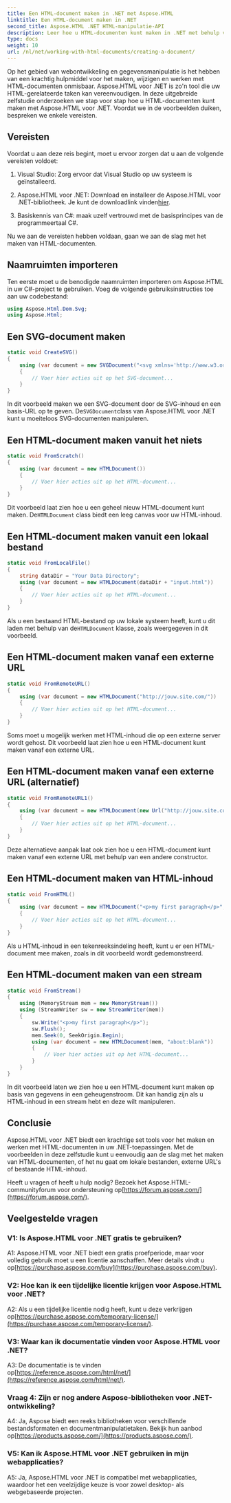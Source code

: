 ```yaml
---
title: Een HTML-document maken in .NET met Aspose.HTML
linktitle: Een HTML-document maken in .NET
second_title: Aspose.HTML .NET HTML-manipulatie-API
description: Leer hoe u HTML-documenten kunt maken in .NET met behulp van Aspose.HTML, helemaal opnieuw of vanaf URL's. Een uitgebreide tutorial voor webontwikkelaars.
type: docs
weight: 10
url: /nl/net/working-with-html-documents/creating-a-document/
---
```


Op het gebied van webontwikkeling en gegevensmanipulatie is het hebben van een krachtig hulpmiddel voor het maken, wijzigen en werken met HTML-documenten onmisbaar. Aspose.HTML voor .NET is zo'n tool die uw HTML-gerelateerde taken kan vereenvoudigen. In deze uitgebreide zelfstudie onderzoeken we stap voor stap hoe u HTML-documenten kunt maken met Aspose.HTML voor .NET. Voordat we in de voorbeelden duiken, bespreken we enkele vereisten.

## Vereisten

Voordat u aan deze reis begint, moet u ervoor zorgen dat u aan de volgende vereisten voldoet:

1. Visual Studio: Zorg ervoor dat Visual Studio op uw systeem is geïnstalleerd.

2.  Aspose.HTML voor .NET: Download en installeer de Aspose.HTML voor .NET-bibliotheek. Je kunt de downloadlink vinden[hier](https://releases.aspose.com/html/net/).

3. Basiskennis van C#: maak uzelf vertrouwd met de basisprincipes van de programmeertaal C#.

Nu we aan de vereisten hebben voldaan, gaan we aan de slag met het maken van HTML-documenten.

## Naamruimten importeren

Ten eerste moet u de benodigde naamruimten importeren om Aspose.HTML in uw C#-project te gebruiken. Voeg de volgende gebruiksinstructies toe aan uw codebestand:

```csharp
using Aspose.Html.Dom.Svg;
using Aspose.Html;
```

## Een SVG-document maken

```csharp
static void CreateSVG()
{
    using (var document = new SVGDocument("<svg xmlns='http://www.w3.org/2000/svg'><circle cx='50' cy='50' r='40'/></svg>", "about:blank"))
    {
        // Voer hier acties uit op het SVG-document...
    }
}
```

 In dit voorbeeld maken we een SVG-document door de SVG-inhoud en een basis-URL op te geven. De`SVGDocument`class van Aspose.HTML voor .NET kunt u moeiteloos SVG-documenten manipuleren.

## Een HTML-document maken vanuit het niets

```csharp
static void FromScratch()
{
    using (var document = new HTMLDocument())
    {
        // Voer hier acties uit op het HTML-document...
    }
}
```

 Dit voorbeeld laat zien hoe u een geheel nieuw HTML-document kunt maken. De`HTMLDocument` class biedt een leeg canvas voor uw HTML-inhoud.

## Een HTML-document maken vanuit een lokaal bestand

```csharp
static void FromLocalFile()
{
    string dataDir = "Your Data Directory";
    using (var document = new HTMLDocument(dataDir + "input.html"))
    {
        // Voer hier acties uit op het HTML-document...
    }
}
```

 Als u een bestaand HTML-bestand op uw lokale systeem heeft, kunt u dit laden met behulp van de`HTMLDocument` klasse, zoals weergegeven in dit voorbeeld.

## Een HTML-document maken vanaf een externe URL

```csharp
static void FromRemoteURL()
{
    using (var document = new HTMLDocument("http://jouw.site.com/"))
    {
        // Voer hier acties uit op het HTML-document...
    }
}
```

Soms moet u mogelijk werken met HTML-inhoud die op een externe server wordt gehost. Dit voorbeeld laat zien hoe u een HTML-document kunt maken vanaf een externe URL.

## Een HTML-document maken vanaf een externe URL (alternatief)

```csharp
static void FromRemoteURL1()
{
    using (var document = new HTMLDocument(new Url("http://jouw.site.com/")))
    {
        // Voer hier acties uit op het HTML-document...
    }
}
```

Deze alternatieve aanpak laat ook zien hoe u een HTML-document kunt maken vanaf een externe URL met behulp van een andere constructor.

## Een HTML-document maken van HTML-inhoud

```csharp
static void FromHTML()
{
    using (var document = new HTMLDocument("<p>my first paragraph</p>", "."))
    {
        // Voer hier acties uit op het HTML-document...
    }
}
```

Als u HTML-inhoud in een tekenreeksindeling heeft, kunt u er een HTML-document mee maken, zoals in dit voorbeeld wordt gedemonstreerd.

## Een HTML-document maken van een stream

```csharp
static void FromStream()
{
    using (MemoryStream mem = new MemoryStream())
    using (StreamWriter sw = new StreamWriter(mem))
    {
        sw.Write("<p>my first paragraph</p>");
        sw.Flush();
        mem.Seek(0, SeekOrigin.Begin);
        using (var document = new HTMLDocument(mem, "about:blank"))
        {
            // Voer hier acties uit op het HTML-document...
        }
    }
}
```

In dit voorbeeld laten we zien hoe u een HTML-document kunt maken op basis van gegevens in een geheugenstroom. Dit kan handig zijn als u HTML-inhoud in een stream hebt en deze wilt manipuleren.

## Conclusie

Aspose.HTML voor .NET biedt een krachtige set tools voor het maken en werken met HTML-documenten in uw .NET-toepassingen. Met de voorbeelden in deze zelfstudie kunt u eenvoudig aan de slag met het maken van HTML-documenten, of het nu gaat om lokale bestanden, externe URL's of bestaande HTML-inhoud.

 Heeft u vragen of heeft u hulp nodig? Bezoek het Aspose.HTML-communityforum voor ondersteuning op[https://forum.aspose.com/](https://forum.aspose.com/).

## Veelgestelde vragen

### V1: Is Aspose.HTML voor .NET gratis te gebruiken?
 A1: Aspose.HTML voor .NET biedt een gratis proefperiode, maar voor volledig gebruik moet u een licentie aanschaffen. Meer details vindt u op[https://purchase.aspose.com/buy](https://purchase.aspose.com/buy).

### V2: Hoe kan ik een tijdelijke licentie krijgen voor Aspose.HTML voor .NET?
A2: Als u een tijdelijke licentie nodig heeft, kunt u deze verkrijgen op[https://purchase.aspose.com/temporary-license/](https://purchase.aspose.com/temporary-license/).

### V3: Waar kan ik documentatie vinden voor Aspose.HTML voor .NET?
 A3: De documentatie is te vinden op[https://reference.aspose.com/html/net/](https://reference.aspose.com/html/net/).

### Vraag 4: Zijn er nog andere Aspose-bibliotheken voor .NET-ontwikkeling?
 A4: Ja, Aspose biedt een reeks bibliotheken voor verschillende bestandsformaten en documentmanipulatietaken. Bekijk hun aanbod op[https://products.aspose.com/](https://products.aspose.com/).

### V5: Kan ik Aspose.HTML voor .NET gebruiken in mijn webapplicaties?
A5: Ja, Aspose.HTML voor .NET is compatibel met webapplicaties, waardoor het een veelzijdige keuze is voor zowel desktop- als webgebaseerde projecten.
